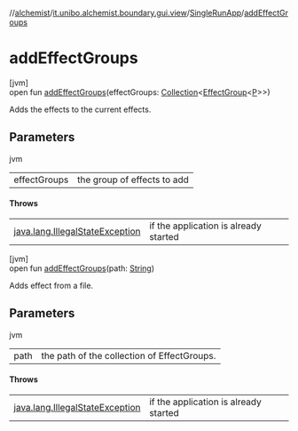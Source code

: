//[alchemist](../../../index.md)/[it.unibo.alchemist.boundary.gui.view](../index.md)/[SingleRunApp](index.md)/[addEffectGroups](add-effect-groups.md)

# addEffectGroups

[jvm]\
open fun [addEffectGroups](add-effect-groups.md)(effectGroups: [Collection](https://docs.oracle.com/javase/8/docs/api/java/util/Collection.html)<[EffectGroup](../../it.unibo.alchemist.boundary.gui.effects/-effect-group/index.md)<[P](../../it.unibo.alchemist.boundary.monitor/-f-x-time-monitor/index.md)>>)

Adds the effects to the current effects.

## Parameters

jvm

| | |
|---|---|
| effectGroups | the group of effects to add |

#### Throws

| | |
|---|---|
| [java.lang.IllegalStateException](https://docs.oracle.com/javase/8/docs/api/java/lang/IllegalStateException.html) | if the application is already started |

[jvm]\
open fun [addEffectGroups](add-effect-groups.md)(path: [String](https://docs.oracle.com/javase/8/docs/api/java/lang/String.html))

Adds effect from a file.

## Parameters

jvm

| | |
|---|---|
| path | the path of the collection of EffectGroups. |

#### Throws

| | |
|---|---|
| [java.lang.IllegalStateException](https://docs.oracle.com/javase/8/docs/api/java/lang/IllegalStateException.html) | if the application is already started |
